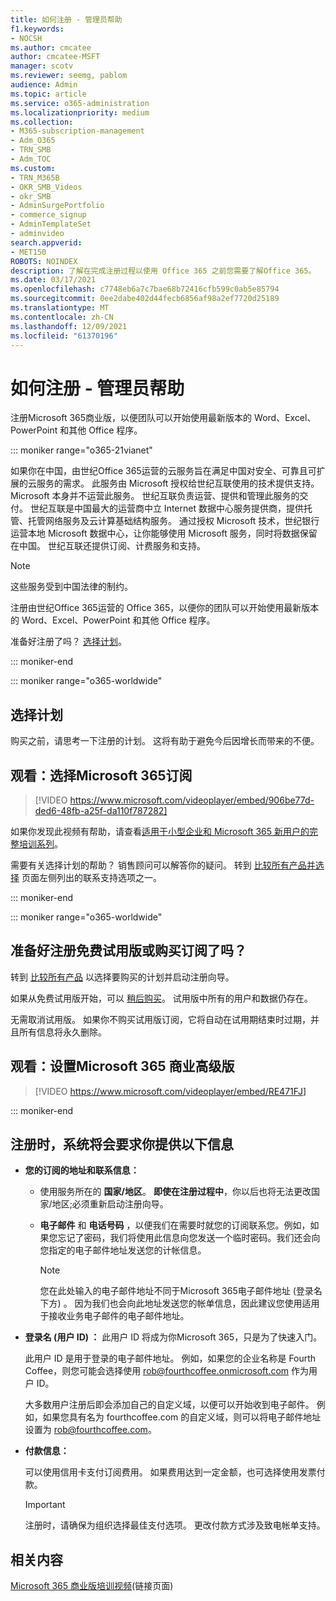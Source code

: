 ```yaml
---
title: 如何注册 - 管理员帮助
f1.keywords:
- NOCSH
ms.author: cmcatee
author: cmcatee-MSFT
manager: scotv
ms.reviewer: seemg, pablom
audience: Admin
ms.topic: article
ms.service: o365-administration
ms.localizationpriority: medium
ms.collection:
- M365-subscription-management
- Adm_O365
- TRN_SMB
- Adm_TOC
ms.custom:
- TRN_M365B
- OKR_SMB_Videos
- okr_SMB
- AdminSurgePortfolio
- commerce_signup
- AdminTemplateSet
- adminvideo
search.appverid:
- MET150
ROBOTS: NOINDEX
description: 了解在完成注册过程以使用 Office 365 之前您需要了解Office 365。
ms.date: 03/17/2021
ms.openlocfilehash: c7748eb6a7c7bae68b72416cfb599c0ab5e85794
ms.sourcegitcommit: 0ee2dabe402d44fecb6856af98a2ef7720d25189
ms.translationtype: MT
ms.contentlocale: zh-CN
ms.lasthandoff: 12/09/2021
ms.locfileid: "61370196"
---
```

# <a name="how-to-sign-up---admin-help"></a>如何注册 - 管理员帮助

注册Microsoft 365商业版，以便团队可以开始使用最新版本的 Word、Excel、PowerPoint 和其他 Office 程序。

::: moniker range="o365-21vianet"

如果你在中国，由世纪Office 365运营的云服务旨在满足中国对安全、可靠且可扩展的云服务的需求。 此服务由 Microsoft 授权给世纪互联使用的技术提供支持。 Microsoft 本身并不运营此服务。 世纪互联负责运营、提供和管理此服务的交付。 世纪互联是中国最大的运营商中立 Internet 数据中心服务提供商，提供托管、托管网络服务及云计算基础结构服务。 通过授权 Microsoft 技术，世纪银行运营本地 Microsoft 数据中心，让你能够使用 Microsoft 服务，同时将数据保留在中国。 世纪互联还提供订阅、计费服务和支持。
  
> [!NOTE]
> 这些服务受到中国法律的制约。
  
注册由世纪Office 365运营的 Office 365，以便你的团队可以开始使用最新版本的 Word、Excel、PowerPoint 和其他 Office 程序。
  
准备好注册了吗？ [选择计划](https://products.office.com/zh-cn/business/compare-office-365-for-business-plans)。
  
::: moniker-end

::: moniker range="o365-worldwide"
## <a name="choose-a-plan"></a>选择计划

购买之前，请思考一下注册的计划。 这将有助于避免今后因增长而带来的不便。

## <a name="watch-choose-a-microsoft-365-subscription"></a>观看：选择Microsoft 365订阅

> [!VIDEO https://www.microsoft.com/videoplayer/embed/906be77d-ded6-48fb-a25f-da110f787282]

如果你发现此视频有帮助，请查看[适用于小型企业和 Microsoft 365 新用户的完整培训系列](../../business-video/index.yml)。

需要有关选择计划的帮助？ 销售顾问可以解答你的疑问。 转到 [比较所有产品并选择](https://products.office.com/compare-all-microsoft-office-products?tab=2) 页面左侧列出的联系支持选项之一。
  
::: moniker-end

::: moniker range="o365-worldwide"
## <a name="ready-to-sign-up-for-a-free-trial-or-buy-a-subscription"></a>准备好注册免费试用版或购买订阅了吗？

转到 [比较所有产品](https://products.office.com/compare-all-microsoft-office-products?tab=2) 以选择要购买的计划并启动注册向导。 
  
如果从免费试用版开始，可以 [稍后购买](../../commerce/try-or-buy-microsoft-365.md)。 试用版中所有的用户和数据仍存在。
  
无需取消试用版。 如果你不购买试用版订阅，它将自动在试用期结束时过期，并且所有信息将永久删除。

## <a name="watch-set-up-microsoft-365-business-premium"></a>观看：设置Microsoft 365 商业高级版

> [!VIDEO https://www.microsoft.com/videoplayer/embed/RE471FJ]

::: moniker-end

## <a name="youll-be-asked-for-the-following-information-when-you-sign-up"></a>注册时，系统将会要求你提供以下信息

- **您的订阅的地址和联系信息：**

  - 使用服务所在的 **国家/地区**。 **即使在注册过程中**，你以后也将无法更改国家/地区;必须重新启动注册向导。

  - **电子邮件** 和 **电话号码** ，以便我们在需要时就您的订阅联系您。例如，如果您忘记了密码，我们将使用此信息向您发送一个临时密码。我们还会向您指定的电子邮件地址发送您的计帐信息。

    > [!NOTE]
    > 您在此处输入的电子邮件地址不同于Microsoft 365电子邮件地址 (登录名下方) 。 因为我们也会向此地址发送您的帐单信息，因此建议您使用适用于接收业务电子邮件的电子邮件地址。
  
- **登录名 (用户 ID) ：** 此用户 ID 将成为你Microsoft 365，只是为了快速入门。

    此用户 ID 是用于登录的电子邮件地址。 例如，如果您的企业名称是 Fourth Coffee，则您可能会选择使用 rob@fourthcoffee.onmicrosoft.com 作为用户 ID。

    大多数用户注册后即会添加自己的自定义域，以便可以开始收到电子邮件。 例如，如果您具有名为 fourthcoffee.com 的自定义域，则可以将电子邮件地址设置为 rob@fourthcoffee.com。

- **付款信息：**

    可以使用信用卡支付订阅费用。 如果费用达到一定金额，也可选择使用发票付款。

    > [!IMPORTANT]
    >  注册时，请确保为组织选择最佳支付选项。 更改付款方式涉及致电帐单支持。

## <a name="related-content"></a>相关内容

[Microsoft 365 商业版培训视频](../../business-video/index.yml)(链接页面)
